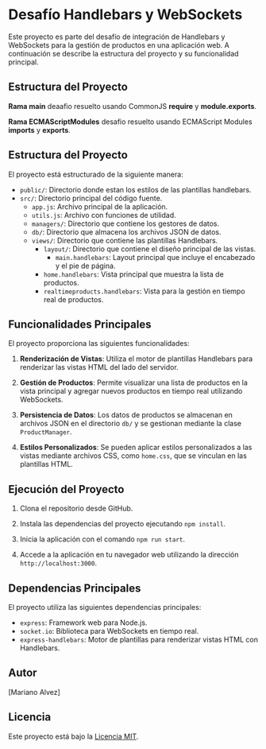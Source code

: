 # Desafío Handlebars y WebSockets

Este proyecto es parte del desafío de integración de Handlebars y WebSockets para la gestión de productos en una aplicación web. A continuación se describe la estructura del proyecto y su funcionalidad principal.

## Estructura del Proyecto

**Rama main** deaafio resuelto usando CommonJS **require** y **module.exports**.

**Rama ECMAScriptModules** desafio resuelto usando ECMAScript Modules **imports** y **exports**.

## Estructura del Proyecto

El proyecto está estructurado de la siguiente manera:

- `public/`: Directorio donde estan los estilos de las plantillas handlebars.
- `src/`: Directorio principal del código fuente.
  - `app.js`: Archivo principal de la aplicación.
  - `utils.js`: Archivo con funciones de utilidad.
  - `managers/`: Directorio que contiene los gestores de datos.
  - `db/`: Directorio que almacena los archivos JSON de datos.
  - `views/`: Directorio que contiene las plantillas Handlebars.
    - `layout/`: Directorio que contiene el diseño principal de las vistas.
      - `main.handlebars`: Layout principal que incluye el encabezado y el pie de página.
    - `home.handlebars`: Vista principal que muestra la lista de productos.
    - `realtimeproducts.handlebars`: Vista para la gestión en tiempo real de productos.

## Funcionalidades Principales

El proyecto proporciona las siguientes funcionalidades:

1. **Renderización de Vistas**: Utiliza el motor de plantillas Handlebars para renderizar las vistas HTML del lado del servidor.

2. **Gestión de Productos**: Permite visualizar una lista de productos en la vista principal y agregar nuevos productos en tiempo real utilizando WebSockets.

3. **Persistencia de Datos**: Los datos de productos se almacenan en archivos JSON en el directorio `db/` y se gestionan mediante la clase `ProductManager`.

4. **Estilos Personalizados**: Se pueden aplicar estilos personalizados a las vistas mediante archivos CSS, como `home.css`, que se vinculan en las plantillas HTML.

## Ejecución del Proyecto

1. Clona el repositorio desde GitHub.

2. Instala las dependencias del proyecto ejecutando `npm install`.

3. Inicia la aplicación con el comando `npm run start`.

4. Accede a la aplicación en tu navegador web utilizando la dirección `http://localhost:3000`.

## Dependencias Principales

El proyecto utiliza las siguientes dependencias principales:

- `express`: Framework web para Node.js.
- `socket.io`: Biblioteca para WebSockets en tiempo real.
- `express-handlebars`: Motor de plantillas para renderizar vistas HTML con Handlebars.

## Autor

[Mariano Alvez]

## Licencia

Este proyecto está bajo la [Licencia MIT](LICENSE).
